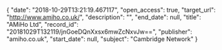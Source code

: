 {
  "date": "2018-10-29T13:21:19.467117", 
  "open_access": true, 
  "target_url": "http://www.amiho.co.uk/", 
  "description": "", 
  "end_date": null, 
  "title": "AMiHo Ltd", 
  "record_id": "20181029T132119/jnGoeDQnXxsx6mwZcNxvJw==", 
  "publisher": "amiho.co.uk", 
  "start_date": null, 
  "subject": "Cambridge Network"
}

